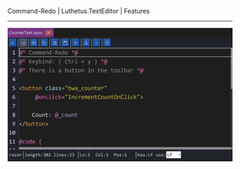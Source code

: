 Command-Redo | Luthetus.TextEditor | Features

---

![features_Command-Redo.gif](../../Images/Gifs/features_Command-Redo.gif)